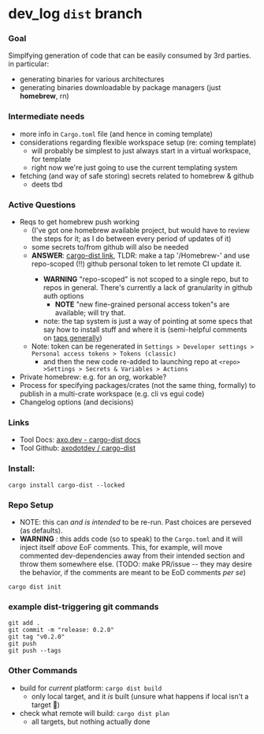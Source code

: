 # dev_log `dist` branch

### Goal
Simplfying generation of code that can be easily consumed by 3rd parties.
in particular:
- generating binaries for various architectures
- generating binaries downloadable by package managers (just **homebrew**, rn)

### Intermediate needs
- more info in `Cargo.toml` file (and hence in coming template)
- considerations regarding flexible workspace setup (re: coming template)
    - will probably be simplest to just always start in a virtual workspace, for template
    - right now we're just going to use the current templating system
- fetching (and way of safe storing) secrets related to homebrew & github
    - deets tbd

### Active Questions
- Reqs to get homebrew push working
    - (I've got one homebrew available project, but would have to review the steps for it; as I do between every period of updates of it)
    - some secrets to/from github will also be needed
    - **ANSWER**: [cargo-dist link](https://opensource.axo.dev/cargo-dist/book/installers/homebrew.html), TLDR: make a tap '<owner>/Homebrew-<repo>' and use repo-scoped (!!) github personal token to let remote CI update it.
        - **WARNING** "repo-scoped" is not scoped to a single repo, but to repos in general.  There's currently a lack of granularity in github auth options
          - **NOTE** "new fine-grained personal access token"s are available; will try that.
        - note: the tap system is just a way of pointing at some specs that say how to install stuff and where it is (semi-helpful comments on [taps generally](https://docs.brew.sh/Taps))
    - Note: token can be regenerated in `Settings > Developer settings > Personal access tokens > Tokens (classic)` 
      - and then the new code re-added to launching repo at `<repo> >Settings > Secrets & Variables > Actions`
- Private homebrew: e.g. for an org, workable?
- Process for specifying packages/crates (not the same thing, formally) to publish in a multi-crate workspace (e.g. cli vs egui code)
- Changelog options (and decisions)


### Links
- Tool Docs: [axo.dev - cargo-dist docs](https://opensource.axo.dev/cargo-dist/book/introduction.html)
- Tool Github: [axodotdev / cargo-dist](https://github.com/axodotdev/cargo-dist)

### Install:
```shell
cargo install cargo-dist --locked
```

### Repo Setup
- NOTE: this can *and is intended* to be re-run.  Past choices are perseved (as defaults).  
- **WARNING** : this adds code (so to speak) to the `Cargo.toml` and it will inject itself *above* EoF comments.  This, for example, will move commented dev-dependencies away from their intended section and throw them somewhere else.  (TODO: make PR/issue -- they may desire the behavior, if the comments are meant to be EoD comments *per se*)
```shell
cargo dist init
```

### example dist-triggering git commands
```shell
git add .
git commit -m "release: 0.2.0"
git tag "v0.2.0"
git push
git push --tags
```

### Other Commands
- build for *current* platform: `cargo dist build`
    - only local target, and it *is* built (unsure what happens if local isn't a target :shrug:)
- check what remote will build: `cargo dist plan`
    - all targets, but nothing actually done
